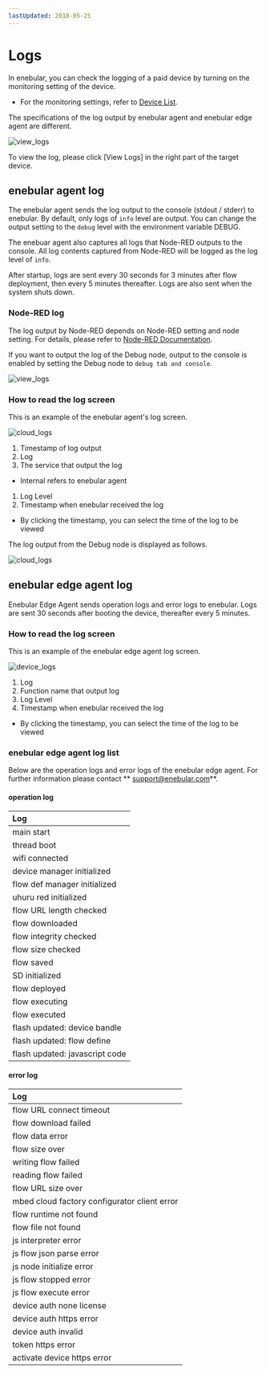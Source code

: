 ```yaml
---
lastUpdated: 2018-05-25
---
```


# Logs

In enebular, you can check the logging of a paid device by
turning on the monitoring setting of the device.
* For the monitoring settings, refer to [Device List](/Device/DeviceList.md).

The specifications of the log output by enebular agent and enebular edge agent are different.

![view_logs](/_asset/images/Device/Logs/view_logs.png)

To view the log, please click [View Logs] in the right part of the target device.

## enebular agent log

The enebular agent sends the log output to the console (stdout / stderr) to enebular.
By default, only logs of `info` level are output. You can change the output setting to the `debug` level with the environment variable DEBUG.

The enebuar agent also captures all logs that Node-RED outputs to the console. All log contents captured from Node-RED will be logged as the log level of `info`.

After startup, logs are sent every 30 seconds for 3 minutes after flow deployment, then every 5 minutes thereafter. Logs are also sent when the system shuts down. 

### Node-RED log

The log output by Node-RED depends on Node-RED setting and node setting.
For details, please refer to [Node-RED Documentation](https://nodered.org/).

If you want to output the log of the Debug node, output to the console is enabled by setting the Debug node to `debug tab and console`.

![view_logs](/_asset/images/Device/Logs/debug_node_config.png)

### How to read the log screen

This is an example of the enebular agent's log screen.

![cloud_logs](/_asset/images/Device/Logs/cloud_logs.png)

1. Timestamp of log output
1. Log
1. The service that output the log
* Internal refers to enebular agent
1. Log Level
1. Timestamp when enebular received the log
* By clicking the timestamp, you can select the time of the log to be viewed

The log output from the Debug node is displayed as follows.

![cloud_logs](/_asset/images/Device/Logs/debug_node.png)


## enebular edge agent log

Enebular Edge Agent sends operation logs and error logs to enebular.
Logs are sent 30 seconds after booting the device, thereafter every 5 minutes.

### How to read the log screen

This is an example of the enebular edge agent log screen.

![device_logs](/_asset/images/Device/Logs/eea_logs.png)

1. Log
1. Function name that output log
1. Log Level
1. Timestamp when enebular received the log
* By clicking the timestamp, you can select the time of the log to be viewed

### enebular edge agent log list

Below are the operation logs and error logs of the enebular edge agent. 
For further information please contact ** support@enebular.com**.

#### operation log

| Log | 
| :--- | 
| main start | 
| thread boot | 
| wifi connected | 
| device manager initialized |
| flow def manager initialized | 
| uhuru red initialized | 
| flow URL length checked | 
| flow downloaded | 
| flow integrity checked | 
| flow size checked | 
| flow saved | 
| SD initialized | 
| flow deployed | 
| flow executing |
| flow executed | 
| flash updated: device bandle | 
| flash updated: flow define | 
| flash updated: javascript code |

#### error log

| Log |
| :--- | 
| flow URL connect timeout |
| flow download failed | 
| flow data error | 
| flow size over | 
| writing flow failed | 
| reading flow failed | 
| flow URL size over | 
| mbed cloud factory configurator client error |
| flow runtime not found | 
| flow file not found | 
| js interpreter error |
| js flow json parse error |
| js node initialize error | 
| js flow stopped error | 
| js flow execute error | 
| device auth none license |
| device auth https error |
| device auth invalid | 
| token https error | 
| activate device https error | 
